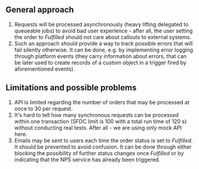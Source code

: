 ## General approach

1. Requests will be processed asynchronously (heavy lifting delegated to queueable jobs) to avoid bad user experience - after all, the user setting the order to _Fulfilled_ should not care about callouts to external systems.
2. Such an approach should provide a way to track possible errors that will fail silently otherwise. It can be done, e.g. by implementing error logging through platform events (they carry information about errors, that can be later used to create records of a custom object in a trigger fired by aforementioned events).

## Limitations and possible problems

1. API is limited regarding the number of orders that may be processed at once to 30 per request.
2. It's hard to tell how many synchronous requests can be processed within one transaction (SFDC limit is 100 with a total run time of 120 s) without conducting real tests. After all - we are using only mock API here.
3. Emails may be sent to users each time the order status is set to _Fulfilled_. It should be prevented to avoid confusion. It can be done through either blocking the possibility of further status changes once _Fulfilled_ or by indicating that the NPS service has already been triggered.
